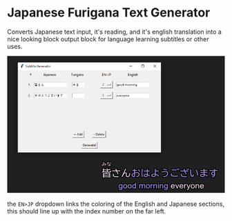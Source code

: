 # Japanese Furigana Text Generator

Converts Japanese text input, it's reading, and it's english translation
into a nice looking block output block for language learning subtitles or 
other uses.

![image](sample.png)

the `EN>JP` dropdown links the coloring of the English and Japanese
sections, this should line up with the index number on the far left.